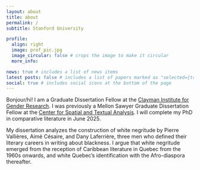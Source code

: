 ```yaml
---
layout: about
title: about
permalink: /
subtitle: Stanford University

profile:
  align: right
  image: prof_pic.jpg
  image_circular: false # crops the image to make it circular
  more_info:

news: true # includes a list of news items
latest posts: false # includes a list of papers marked as "selected={true}" (Remove this line)
social: true # includes social icons at the bottom of the page
---
```


Bonjour/hi! I am a Graduate Dissertation Fellow at the [Clayman Institute for Gender Research](https://gender.stanford.edu/). I was previously a Mellon Sawyer Graduate Dissertation Fellow at the [Center for Spatial and Textual Analysis](https://cesta.stanford.edu/). I will complete my PhD in comparative literature in June 2025. 

My dissertation analyzes the construction of white negritude by Pierre Vallières, Aimé Césaire, and Dany Laferrière, three men who defined their literary careers in writing about blackness. I argue that white negritude emerged from the reception of Caribbean literature in Quebec from the 1960s onwards, and white Quebec’s identification with the Afro-diaspora thereafter.
